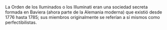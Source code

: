 La Orden de los Iluminados o los Illuminati eran una sociedad secreta formada en Baviera (ahora parte de la Alemania moderna) que existió desde 1776
hasta 1785; sus miembros originalmente se referían a sí mismos como perfectibilistas. 